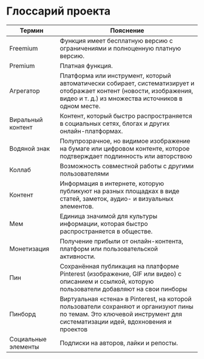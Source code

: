 # Глоссарий проекта

| Термин              | Пояснение                                                                                                                                                                   |
| ------------------- | --------------------------------------------------------------------------------------------------------------------------------------------------------------------------- |
| Freemium            | Функция имеет бесплатную версию с ограничениями и полноценную платную версию.                                                                                               |
| Premium             | Платная функция.                                                                                                                                                            |
| Агрегатор           | Платформа или инструмент, который автоматически собирает, систематизирует и отображает контент (новости, изображения, видео и т. д.) из множества источников в одном месте. |
| Виральный контент   | Контент, который быстро распространяется в социальных сетях, блогах и других онлайн-платформах.                                                                             |
| Водяной знак        | Полупрозрачное, но видимое изображение на бумаге или цифровом контенте, которое подтверждает подлинность или авторствою                                                     |
| Коллаб              | Возможность совместной работы с другими пользователями                                                                                                                      |
| Контент             | Информация в интернете, которую публикуют на разных площадках в виде статей, заметок, аудио- и визуальных элементов.                                                        |
| Мем                 | Единица значимой для культуры информации, которая быстро распространяется в обществе.                                                                                       |
| Монетизация         | Получение прибыли от онлайн-контента, платформ или пользовательской активности.                                                                                             |
| Пин                 | Cохранённая публикация на платформе Pinterest (изображение, GIF или видео) с описанием и ссылкой, которую пользователи добавляют на свои пинборы                            |
| Пинборд             | Виртуальная «стена» в Pinterest, на которой пользователи сохраняют и организуют пины по темам. Это ключевой инструмент для систематизации идей, вдохновения и проектов      |
| Социальные элементы | Подписки на авторов, лайки и репосты.                                                                                                                                       |
